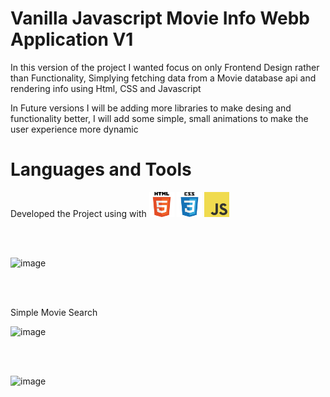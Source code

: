 # Vanilla Javascript Movie Info Webb Application V1 

In this version of the project I wanted focus on only Frontend Design rather than Functionality, Simplying fetching data from a Movie database api and rendering info using Html, CSS and Javascript

In Future versions I will be adding more libraries to make desing and functionality better, I will add some simple, small animations to make the user experience more dynamic



# Languages and Tools
 
 Developed the Project using with 
 <img src="https://github.com/github/explore/blob/main/topics/html/html.png" alt="html" width="40" height="40"/>  <img src="https://github.com/github/explore/blob/main/topics/css/css.png" alt="css" width="40" height="40"/>  <img src="https://github.com/github/explore/blob/main/topics/javascript/javascript.png" alt="javascript" width="40" height="40"/>  


 <br><br>
 
 ![image](https://user-images.githubusercontent.com/42888722/150372570-0e28a881-543a-47bd-b458-40f11bbb3b1b.png)

<br><br>

Simple Movie Search

![image](https://user-images.githubusercontent.com/42888722/150373046-2e6d1476-e81a-42e3-b643-a3c10c33444f.png)

<br><br>

![image](https://user-images.githubusercontent.com/42888722/150373352-342e668c-7538-437e-ab1c-787369dccbbf.png)
